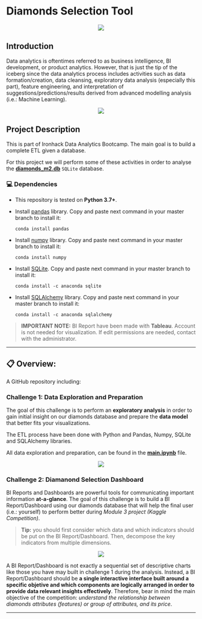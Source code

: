 # __Diamonds Selection Tool__

<p align="center"><img src="https://c.tenor.com/Ay4jVLEIo2oAAAAC/diamonds-sparkle.gif"></p>



## **Introduction**

Data analytics is oftentimes referred to as business intelligence, BI development, or product analytics. However, that is just the tip of the iceberg since the data analytics process includes activities such as data formation/creation, data cleansing, exploratory data analysis (especially this part), feature engineering, and interpretation of suggestions/predictions/results derived from advanced modelling analysis (i.e.: Machine Learning).


<p align="center"><img src="https://www.era-environmental.com/hs-fs/hubfs/ETL-era-environmetal-management.png?width=566&name=ETL-era-environmetal-management.png"></p>



## **Project Description**
This is part of Ironhack Data Analytics Bootcamp. The main goal is to build a complete ETL given a database.

For this project we will perform some of these activities in order to analyse the [__diamonds_m2.db__](https://github.com/ivanrepi/data_visualization_project_m2/blob/master/db/diamonds_m2.db) `SQLite` database.


### :computer: **Dependencies**

- This repository is tested on **Python 3.7+**.

- Install [pandas](https://pandas.pydata.org/docs/user_guide/index.html) library. Copy and paste next command in your master branch to install it:
    ```
    conda install pandas
    ```
- Install [numpy](https://numpy.org/doc/stable/) library. Copy and paste next command in your master branch to install it:
    ```
    conda install numpy
    ```
- Install [SQLite](https://www.sqlite.org/index.html). Copy and paste next command in your master branch to install it:
    ```
    conda install -c anaconda sqlite
    ```
- Install [SQLAlchemy](https://www.sqlalchemy.org/library.html) library. Copy and paste next command in your master branch to install it:
    ```
    conda install -c anaconda sqlalchemy
    ```

> __IMPORTANT NOTE:__ BI Report have been made with __Tableau__. Account is not needed for visualization. If edit permissions are needed, contact with the administrator.


---

## :clipboard: **Overview:**

A GitHub repository including:


### **Challenge 1: Data Exploration and Preparation**

The goal of this challenge is to perform an __exploratory analysis__ in order to gain initial insight on our diamonds database and prepare the __data model__ that better fits your visualizations. 

The ETL process have been done with Python and Pandas, Numpy, SQLite and SQLAlchemy libraries.

All data exploration and preparation, can be found in the [__main.ipynb__](https://github.com/ivanrepi/data_visualization_project_m2/blob/master/db/main.ipynb) file.

<p align="center"><img src="https://www.datasciencecentral.com/wp-content/uploads/2021/10/2808308206.jpeg"></p>





### **Challenge 2: Diamanond Selection Dashboard**

BI Reports and Dashboards are powerful tools for communicating important information __at-a-glance__. The goal of this challenge is to build a BI Report/Dashboard using our diamonds database that will help the final user (i.e.: yourself) to perform better during _Module 3 project (Kaggle Competition)_. 

> __Tip:__ you should first consider which data and which indicators should be put on the BI Report/Dashboard. Then, decompose the key indicators from multiple dimensions. 

<p align="center"><img src="https://media.giphy.com/media/l46Cy1rHbQ92uuLXa/giphy.gif"></p>


A BI Report/Dashboard is not exactly a sequential set of descriptive charts like those you have may built in challenge 1 during the analysis. Instead, a BI Report/Dashboard should be __a single interactive interface built around a specific objetive and which components are logically arranged in order to provide data relevant insights effectively__. Therefore, bear in mind the main objective of the competition: _understand the relationship between diamonds attributes (features) or group of attributes, and its price_.



---



